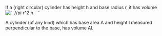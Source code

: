 If a (right circular) cylinder has height h and base radius r, it has
volume !['  //pi r\^2 h .  '](../dictionary/equation_images/4076.1..png)

A cylinder (of any kind) which has base area A and height l measured
perpendicular to the base, has volume Al.
